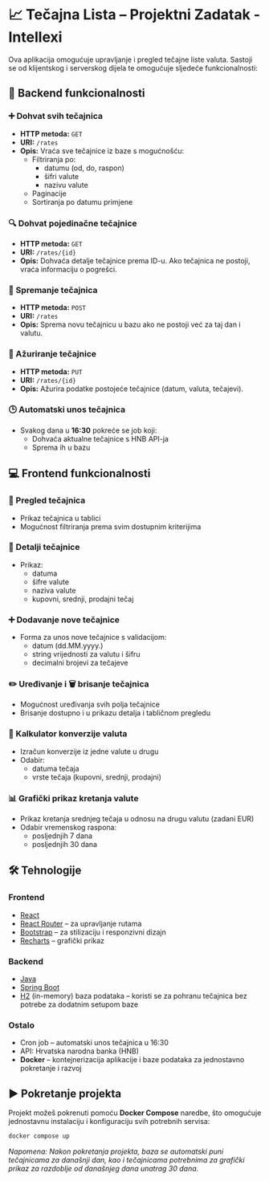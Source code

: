 # 📈 Tečajna Lista – Projektni Zadatak - Intellexi

Ova aplikacija omogućuje upravljanje i pregled tečajne liste valuta. Sastoji se od klijentskog i serverskog dijela te omogućuje sljedeće funkcionalnosti:

## 🔧 Backend funkcionalnosti

### ➕ Dohvat svih tečajnica
- **HTTP metoda:** `GET`
- **URI:** `/rates`
- **Opis:** Vraća sve tečajnice iz baze s mogućnošću:
  - Filtriranja po:
    - datumu (od, do, raspon)
    - šifri valute
    - nazivu valute
  - Paginacije
  - Sortiranja po datumu primjene

### 🔍 Dohvat pojedinačne tečajnice
- **HTTP metoda:** `GET`
- **URI:** `/rates/{id}`
- **Opis:** Dohvaća detalje tečajnice prema ID-u. Ako tečajnica ne postoji, vraća informaciju o pogrešci.

### 💾 Spremanje tečajnica
- **HTTP metoda:** `POST`
- **URI:** `/rates`
- **Opis:** Sprema novu tečajnicu u bazu ako ne postoji već za taj dan i valutu.

### 📝 Ažuriranje tečajnice
- **HTTP metoda:** `PUT`
- **URI:** `/rates/{id}`
- **Opis:** Ažurira podatke postojeće tečajnice (datum, valuta, tečajevi).

### 🕒 Automatski unos tečajnica
- Svakog dana u **16:30** pokreće se job koji:
  - Dohvaća aktualne tečajnice s HNB API-ja
  - Sprema ih u bazu

## 💻 Frontend funkcionalnosti

### 📄 Pregled tečajnica
- Prikaz tečajnica u tablici
- Mogućnost filtriranja prema svim dostupnim kriterijima

### 📑 Detalji tečajnice
- Prikaz:
  - datuma
  - šifre valute
  - naziva valute
  - kupovni, srednji, prodajni tečaj

### ➕ Dodavanje nove tečajnice
- Forma za unos nove tečajnice s validacijom:
  - datum (dd.MM.yyyy.)
  - string vrijednosti za valutu i šifru
  - decimalni brojevi za tečajeve

### ✏️ Uređivanje i 🗑️ brisanje tečajnica
- Mogućnost uređivanja svih polja tečajnice
- Brisanje dostupno i u prikazu detalja i tabličnom pregledu

### 🔄 Kalkulator konverzije valuta
- Izračun konverzije iz jedne valute u drugu
- Odabir:
  - datuma tečaja
  - vrste tečaja (kupovni, srednji, prodajni)

### 📊 Grafički prikaz kretanja valute
- Prikaz kretanja srednjeg tečaja u odnosu na drugu valutu (zadani EUR)
- Odabir vremenskog raspona:
  - posljednjih 7 dana
  - posljednjih 30 dana

## 🛠️ Tehnologije

### Frontend
- [React](https://reactjs.org/)
- [React Router](https://reactrouter.com/) – za upravljanje rutama
- [Bootstrap](https://getbootstrap.com/) – za stilizaciju i responzivni dizajn
- [Recharts](https://recharts.org/) – grafički prikaz 

### Backend
- [Java](https://www.java.com/en/)
- [Spring Boot](https://spring.io/projects/spring-boot)
- [H2](https://www.h2database.com/html/main.html) (in-memory) baza podataka – koristi se za pohranu tečajnica bez potrebe za dodatnim setupom baze

### Ostalo
- Cron job – automatski unos tečajnica u 16:30
- API: Hrvatska narodna banka (HNB)
- **Docker** – kontejnerizacija aplikacije i baze podataka za jednostavno pokretanje i razvoj

## ▶️ Pokretanje projekta

Projekt možeš pokrenuti pomoću **Docker Compose** naredbe, što omogućuje jednostavnu instalaciju i konfiguraciju svih potrebnih servisa:

```bash
docker compose up

```


*Napomena: Nakon pokretanja projekta, baza se automatski puni tečajnicama za današnji dan, kao i tečajnicama potrebnima za grafički prikaz za razdoblje od današnjeg dana unatrag 30 dana.*

